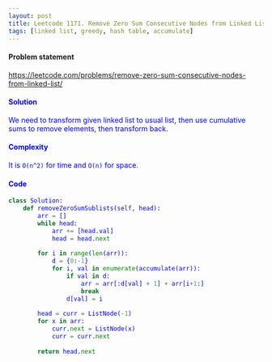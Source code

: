 ```yaml
---
layout: post
title: Leetcode 1171. Remove Zero Sum Consecutive Nodes from Linked List
tags: [linked list, greedy, hash table, accumulate]
---
```


#### Problem statement

<a href="https://leetcode.com/problems/remove-zero-sum-consecutive-nodes-from-linked-list/"> <font color = blue>https://leetcode.com/problems/remove-zero-sum-consecutive-nodes-from-linked-list/

#### Solution
We need to transform given linked list to usual list, then use cumulative sums to remove elements, then transform back.

#### Complexity
It is `O(n^2)` for time and `O(n)` for space.

#### Code
```python
class Solution:
    def removeZeroSumSublists(self, head):
        arr = []
        while head:
            arr += [head.val]
            head = head.next
            
        for i in range(len(arr)):
            d = {0:-1}
            for i, val in enumerate(accumulate(arr)):
                if val in d:
                    arr = arr[:d[val] + 1] + arr[i+1:]
                    break
                d[val] = i
            
        head = curr = ListNode(-1)
        for x in arr:
            curr.next = ListNode(x)
            curr = curr.next
            
        return head.next
```
